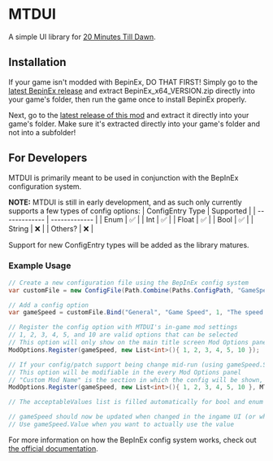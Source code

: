 # MTDUI
A simple UI library for [20 Minutes Till Dawn](https://store.steampowered.com/app/1966900/20_Minutes_Till_Dawn/).

## Installation
If your game isn't modded with BepinEx, DO THAT FIRST! Simply go to the [latest BepinEx release](https://github.com/BepInEx/BepInEx/releases) and extract BepinEx_x64_VERSION.zip directly into your game's folder, then run the game once to install BepinEx properly.

Next, go to the [latest release of this mod](https://github.com/legoandmars/MTDUI/releases/latest) and extract it directly into your game's folder. Make sure it's extracted directly into your game's folder and not into a subfolder!


## For Developers
MTDUI is primarily meant to be used in conjunction with the BepInEx configuration system.

**NOTE:** MTDUI is still in early development, and as such only currently supports a few types of config options:
| ConfigEntry Type  | Supported |
| ------------- | ------------- |
| Enum  | ✅  |
| Int  | ✅  |
| Float  | ✅ |
| Bool  | ✅  |
| String  | ❌  |
| Others?  | ❌  |

Support for new ConfigEntry types will be added as the library matures.

### Example Usage

```cs
// Create a new configuration file using the BepInEx config system
var customFile = new ConfigFile(Path.Combine(Paths.ConfigPath, "GameSpeed.cfg"), true);

// Add a config option
var gameSpeed = customFile.Bind("General", "Game Speed", 1, "The speed at which the game runs.");

// Register the config option with MTDUI's in-game mod settings
// 1, 2, 3, 4, 5, and 10 are valid options that can be selected
// This option will only show on the main title screen Mod Options panel
ModOptions.Register(gameSpeed, new List<int>(){ 1, 2, 3, 4, 5, 10 });

// If your config/patch support being change mid-run (using gameSpeed.SettingChanged EventHandler for instance)
// This option will be modifiable in the every Mod Options panel
// "Custom Mod Name" is the section in which the config will be shown, if not specified, the assemblyname is used
ModOptions.Register(gameSpeed, new List<int>(){ 1, 2, 3, 4, 5, 10 }, MTDUI.ConfigEntryLocationType.Everywhere, "Custom Mod Name");

// The acceptableValues list is filled automatically for bool and enum configEntries

// gameSpeed should now be updated when changed in the ingame UI (or when the cfg file is manually modified)
// Use gameSpeed.Value when you want to actually use the value
```

For more information on how the BepInEx config system works, check out [the official documentation](https://docs.bepinex.dev/articles/dev_guide/plugin_tutorial/4_configuration.html).